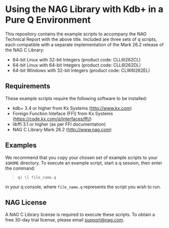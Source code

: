 # Using the NAG Library with Kdb+ in a Pure Q Environment

This repository contains the example scripts to accompany the NAG Technical Report with the above title.  Included are three sets of q scripts, each compatible with a separate implementation of the Mark 26.2 release of the NAG C Library:
*	64-bit Linux with 32-bit Integers (product code: CLL6I262CL)
*	64-bit Linux with 64-bit Integers (product code: CLL6I262DL)
*	64-bit Windows with 32-bit Integers (product code: CLW6I262EL)

## Requirements

These example scripts require the following software to be installed:
* kdb+ 3.4 or higher from Kx Systems (http://www.kx.com) 
* Foreign Function Inteface (FFI) from Kx Systems (https://code.kx.com/q/interfaces/ffi/) 
* libffi 3.1 or higher (as per FFI documentation)
* NAG C Library Mark 26.2 (http://www.nag.com) 

## Examples

We recommend that you copy your chosen set of example scripts to your `$QHOME` directory.  To execute an example script, start a q session, then enter the command:
> ~~~
> q) \l file_name.q
> ~~~
in your q console, where `file_name.q` represents the script you wish to run.   

## NAG License

A NAG C Library license is required to execute these scripts.  To obtain a free 30-day trial license, please email support@nag.com.
